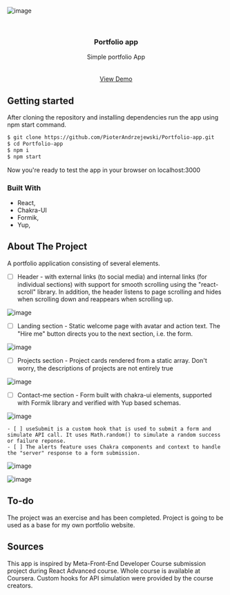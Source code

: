![image](https://user-images.githubusercontent.com/109315248/216568215-43dda0d5-34d4-4dc4-9808-946b99c366eb.png)
<!-- PROJECT LOGO -->
<br />
<div align="center">
  <a href="https://github.com/PioterAndrzejewski/Portfolio-app">
  </a>

<h3 align="center">Portfolio app</h3>

  <p align="center">
    Simple portfolio App 
    <br />
    <br />
    <br />
    <a href="https://pioterandrzejewski.github.io/Portfolio-app/">View Demo</a>
  </p>
</div>

## Getting started

After cloning the repository and installing dependencies run the app using npm start command. 

  ```sh
  $ git clone https://github.com/PioterAndrzejewski/Portfolio-app.git
  $ cd Portfolio-app
  $ npm i
  $ npm start
  ```
Now you're ready to test the app in your browser on localhost:3000

### Built With

- React,
- Chakra-UI
- Formik,
- Yup,

## About The Project

A portfolio application consisting of several elements.

- [ ] Header - with external links (to social media) and internal links (for individual sections) with support for smooth scrolling using the "react-scroll" library.
In addition, the header listens to page scrolling and hides when scrolling down and reappears when scrolling up.

![image](https://user-images.githubusercontent.com/109315248/216568595-ce1120fb-19ae-4bdf-a563-4cc2be2e253c.png)

- [ ] Landing section - Static welcome page with avatar and action text. The "Hire me" button directs you to the next section, i.e. the form.

![image](https://user-images.githubusercontent.com/109315248/216568627-0b629088-f7b5-4119-b0ac-7009fd31944f.png)


- [ ] Projects section - Project cards rendered from a static array. Don't worry, the descriptions of projects are not entirely true 

![image](https://user-images.githubusercontent.com/109315248/216568694-75818cb8-8d82-4b81-ae4c-ac599195dada.png)


- [ ] Contact-me section - Form built with chakra-ui elements, supported with Formik library and verified with Yup based schemas.

![image](https://user-images.githubusercontent.com/109315248/216568743-46883f4c-01d8-47f2-9cf9-32a32669a8ec.png)


    - [ ] useSubmit is a custom hook that is used to submit a form and simulate API call. It uses Math.random() to simulate a random success or failure reponse. 
    - [ ] The alerts feature uses Chakra components and context to handle the "server" response to a form submission.
    
![image](https://user-images.githubusercontent.com/109315248/216568858-3af19359-48c0-4704-9765-0aa6cf70cac4.png)

![image](https://user-images.githubusercontent.com/109315248/216568919-c75f7f2b-7b7c-412c-a091-02f6fdca37fc.png)


    
 ## To-do
The project was an exercise and has been completed.
Project is going to be used as a base for my own portfolio website. 
    
## Sources
This app is inspired by Meta-Front-End Developer Course submission project during React Advanced course. Whole course is available at Coursera. 
Custom hooks for API simulation were provided by the course creators.



